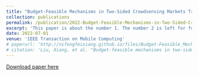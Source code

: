 ```yaml
---
title: "Budget-Feasible Mechanisms in Two-Sided Crowdsensing Markets Truthfulness Fairness and Efficiency"
collection: publications
permalink: /publication/2022-Budget-Feasible-Mechanisms-in-Two-Sided-Crowdsensing-Markets-Truthfulness-Fairness-and-Efficiency
excerpt: 'This paper is about the number 1. The number 2 is left for future work.'
date: 2022-07-01
venue: 'IEEE Transaction on Mobile Computing'
# paperurl: 'http://nifengfeixiang.github.io/files/Budget-Feasible_Mechanisms_in_Two-Sided_Crowdsensing_Markets_Truthfulness_Fairness_and_Efficiency.pdf'
# citation: 'Liu, Xiang, et al. "Budget-feasible mechanisms in two-sided crowdsensing markets: Truthfulness, fairness, and efficiency." IEEE Transactions on Mobile Computing (2022).'
---
```

<!-- This paper is about the number 1. The number 2 is left for future work. -->

[Download paper here](http://nifengfeixiang.github.io/files/Budget-Feasible_Mechanisms_in_Two-Sided_Crowdsensing_Markets_Truthfulness_Fairness_and_Efficiency.pdf)

<!-- Recommended citation: Your Name, You. (2009). "Paper Title Number 1." <i>Journal 1</i>. 1(1). -->
